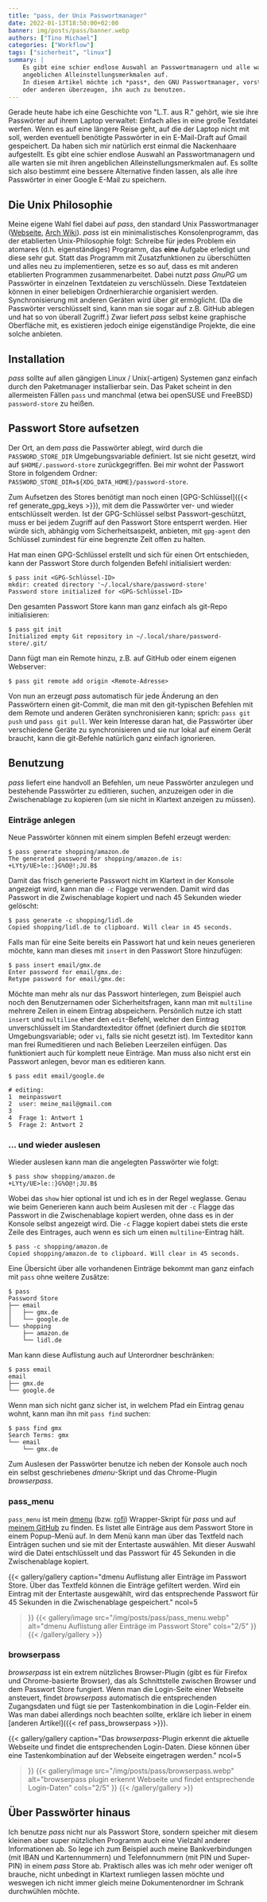 ```yaml
---
title: "pass, der Unix Passwortmanager"
date: 2022-01-13T18:50:00+02:00
banner: img/posts/pass/banner.webp
authors: ["Tino Michael"]
categories: ["Workflow"]
tags: ["sicherheit", "linux"]
summary: |
    Es gibt eine schier endlose Auswahl an Passwortmanagern und alle warten sie mit ihren
    angeblichen Alleinstellungsmerkmalen auf.
    In diesem Artikel möchte ich *pass*, den GNU Passwortmanager, vorstellen und vielleicht den ein
    oder anderen überzeugen, ihn auch zu benutzen.
---
```


Gerade heute habe ich eine Geschichte von "L.T. aus R." gehört, wie sie ihre Passwörter auf ihrem
Laptop verwaltet: Einfach alles in eine große Textdatei werfen.
Wenn es auf eine längere Reise geht, auf die der Laptop nicht mit soll, werden eventuell benötigte
Passwörter in ein E-Mail-Draft auf Gmail gespeichert.
Da haben sich mir natürlich erst einmal die Nackenhaare aufgestellt.
Es gibt eine schier endlose Auswahl an Passwortmanagern und alle warten sie mit ihren angeblichen
Alleinstellungsmerkmalen auf.
Es sollte sich also bestimmt eine bessere Alternative finden lassen, als alle ihre Passwörter in
einer Google E-Mail zu speichern.

## Die Unix Philosophie

Meine eigene Wahl fiel dabei auf *pass*, den standard Unix Passwortmanager
([Webseite](https://www.passwordstore.org/ "pass Homepage"),
[Arch Wiki](https://wiki.archlinux.org/title/pass "Arch Wiki")).
*pass* ist ein minimalistisches Konsolenprogramm, das der etablierten Unix-Philosophie folgt:
Schreibe für jedes Problem ein atomares (d.h. eigenständiges) Programm,
das **eine** Aufgabe erledigt und diese sehr gut.
Statt das Programm mit Zusatzfunktionen zu überschütten und alles neu zu implementieren,
setze es so auf, dass es mit anderen etablierten Programmen zusammenarbeitet.
Dabei nutzt *pass* *GnuPG* um Passwörter in einzelnen Textdateien zu verschlüsseln.
Diese Textdateien können in einer beliebigen Ordnerhierarchie organisiert werden.
Synchronisierung mit anderen Geräten wird über *git* ermöglicht.
(Da die Passwörter verschlüsselt sind, kann man sie sogar auf z.B. GitHub ablegen und hat so von
überall Zugriff.)
Zwar liefert *pass* selbst keine graphische Oberfläche mit, es existieren jedoch einige
eigenständige Projekte, die eine solche anbieten.

## Installation

*pass* sollte auf allen gängigen Linux / Unix(-artigen) Systemen ganz einfach durch den Paketmanager
installierbar sein. Das Paket scheint in den allermeisten Fällen `pass` und manchmal
(etwa bei openSUSE und FreeBSD) `password-store` zu heißen.

## Passwort Store aufsetzen

Der Ort, an dem *pass* die Passwörter ablegt, wird durch die `PASSWORD_STORE_DIR` Umgebungsvariable
definiert. Ist sie nicht gesetzt, wird auf `$HOME/.password-store` zurückgegriffen.
Bei mir wohnt der Passwort Store in folgendem Ordner: `PASSWORD_STORE_DIR=${XDG_DATA_HOME}/password-store`.

Zum Aufsetzen des Stores benötigt man noch einen [GPG-Schlüssel]({{< ref generate_gpg_keys >}}),
mit dem die Passwörter ver- und wieder entschlüsselt werden.
Ist der GPG-Schlüssel selbst Passwort-geschützt, muss er bei jedem Zugriff auf den Passwort Store
entsperrt werden.
Hier würde sich, abhängig vom Sicherheitsaspekt, anbieten, mit `gpg-agent` den Schlüssel zumindest
für eine begrenzte Zeit offen zu halten.

Hat man einen GPG-Schlüssel erstellt und sich für einen Ort entschieden,
kann der Passwort Store durch folgenden Befehl initialisiert werden:

```shell
$ pass init <GPG-Schlüssel-ID>
mkdir: created directory '~/.local/share/password-store'
Password store initialized for <GPG-Schlüssel-ID>
```

Den gesamten Passwort Store kann man ganz einfach als git-Repo initialisieren:

```shell
$ pass git init
Initialized empty Git repository in ~/.local/share/password-store/.git/
```

Dann fügt man ein Remote hinzu, z.B. auf GitHub oder einem eigenen Webserver:

```shell
$ pass git remote add origin <Remote-Adresse>
```

Von nun an erzeugt *pass* automatisch für jede Änderung an den Passwörtern einen git-Commit,
die man mit den git-typischen Befehlen mit dem Remote und anderen Geräten synchronisieren kann;
 sprich: `pass git push` und `pass git pull`.
Wer kein Interesse daran hat, die Passwörter über verschiedene Geräte zu synchronisieren und sie nur
lokal auf einem Gerät braucht, kann die git-Befehle natürlich ganz einfach ignorieren.

## Benutzung

*pass* liefert eine handvoll an Befehlen, um neue Passwörter anzulegen und bestehende Passwörter zu
editieren, suchen, anzuzeigen oder in die Zwischenablage zu kopieren
(um sie nicht in Klartext anzeigen zu müssen).

### Einträge anlegen

Neue Passwörter können mit einem simplen Befehl erzeugt werden:

```shell
$ pass generate shopping/amazon.de
The generated password for shopping/amazon.de is:
+LYty/UE>le::}G%O@!;JU.B$
```

Damit das frisch generierte Passwort nicht im Klartext in der Konsole angezeigt wird, kann man die
`-c` Flagge verwenden. Damit wird das Passwort in die Zwischenablage kopiert und nach 45 Sekunden
wieder gelöscht:

```shell
$ pass generate -c shopping/lidl.de
Copied shopping/lidl.de to clipboard. Will clear in 45 seconds.
```

Falls man für eine Seite bereits ein Passwort hat und kein neues generieren möchte, kann man dieses
mit `insert` in den Passwort Store hinzufügen:

```shell
$ pass insert email/gmx.de
Enter password for email/gmx.de:
Retype password for email/gmx.de:
```

Möchte man mehr als nur das Passwort hinterlegen, zum Beispiel auch noch den Benutzernamen oder
Sicherheitsfragen, kann man mit `multiline` mehrere Zeilen in einem Eintrag abspeichern.
Persönlich nutze ich statt `insert` und `multiline` eher den `edit`-Befehl, welcher den Eintrag
unverschlüsselt im Standardtexteditor öffnet (definiert durch die `$EDITOR` Umgebungsvariable; oder
`vi`, falls sie nicht gesetzt ist).
Im Texteditor kann man frei Rumeditieren und nach Belieben Leerzeilen einfügen.
Das funktioniert auch für komplett neue Einträge.
Man muss also nicht erst ein Passwort anlegen, bevor man es editieren kann.

```shell
$ pass edit email/google.de

# editing:
1  meinpasswort
2  user: meine_mail@gmail.com
3
4  Frage 1: Antwort 1
5  Frage 2: Antwort 2
```

### ... und wieder auslesen

Wieder auslesen kann man die angelegten Passwörter wie folgt:

```shell
$ pass show shopping/amazon.de
+LYty/UE>le::}G%O@!;JU.B$
```

Wobei das `show` hier optional ist und ich es in der Regel weglasse.
Genau wie beim Generieren kann auch beim Auslesen mit der `-c` Flagge das Passwort in die
Zwischenablage kopiert werden, ohne dass es in der Konsole selbst angezeigt wird.
Die `-c` Flagge kopiert dabei stets die erste Zeile des Eintrages, auch wenn es sich um einen
`multiline`-Eintrag hält.

```shell
$ pass -c shopping/amazon.de
Copied shopping/amazon.de to clipboard. Will clear in 45 seconds.
```

Eine Übersicht über alle vorhandenen Einträge bekommt man ganz einfach mit `pass` ohne weitere Zusätze:

```shell
$ pass
Password Store
├── email
│   ├── gmx.de
│   └── google.de
└── shopping
    ├── amazon.de
    └── lidl.de
```

Man kann diese Auflistung auch auf Unterordner beschränken:

```shell
$ pass email
email
├── gmx.de
└── google.de
```

Wenn man sich nicht ganz sicher ist, in welchem Pfad ein Eintrag genau wohnt, kann man ihn mit
`pass find` suchen:

```shell
$ pass find gmx
Search Terms: gmx
└── email
    └── gmx.de
```

Zum Auslesen der Passwörter benutze ich neben der Konsole auch noch ein selbst geschriebenes
*dmenu*-Skript und das Chrome-Plugin *browserpass*.

### pass_menu

`pass_menu` ist mein [dmenu](https://wiki.archlinux.org/title/Dmenu) (bzw. [rofi](https://wiki.archlinux.org/title/Rofi))
Wrapper-Skript für *pass* und auf
[meinem GitHub](https://github.com/tino-michael/dot_configs/blob/main/.local/bin/pass_menu) zu finden.
Es listet alle Einträge aus dem Passwort Store in einem Popup-Menü auf.
In dem Menü kann man über das Textfeld nach Einträgen suchen und sie mit der Entertaste auswählen.
Mit dieser Auswahl wird die Datei entschlüsselt und das Passwort für 45 Sekunden in die Zwischenablage
kopiert.

{{< gallery/gallery
    caption="dmenu Auflistung aller Einträge im Passwort Store. Über das Textfeld können die Einträge gefiltert werden. Wird ein Eintrag mit der Entertaste ausgewählt, wird das entsprechende Passwort für 45 Sekunden in die Zwischenablage gespeichert."
    ncol=5
>}}
{{< gallery/image
    src="/img/posts/pass/pass_menu.webp"
    alt="dmenu Auflistung aller Einträge im Passwort Store"
    cols="2/5"
>}}
{{< /gallery/gallery >}}

### browserpass

*browserpass* ist ein extrem nützliches Browser-Plugin (gibt es für Firefox und Chrome-basierte Browser),
das als Schnittstelle zwischen Browser und dem Passwort Store fungiert.
Wenn man die Login-Seite einer Webseite ansteuert, findet *browserpass* automatisch die entsprechenden
Zugangsdaten und fügt sie per Tastenkombination in die Login-Felder ein.
Was man dabei allerdings noch beachten sollte, erkläre ich lieber in einem
[anderen Artikel]({{< ref pass_browserpass >}}).

{{< gallery/gallery
    caption="Das *browserpass*-Plugin erkennt die aktuelle Webseite und findet die entsprechenden Login-Daten. Diese können über eine Tastenkombination auf der Webseite eingetragen werden."
    ncol=5
>}}
{{< gallery/image
    src="/img/posts/pass/browserpass.webp"
    alt="browserpass plugin erkennt Webseite und findet entsprechende Login-Daten"
    cols="2/5"
>}}
{{< /gallery/gallery >}}

## Über Passwörter hinaus

Ich benutze *pass* nicht nur als Passwort Store, sondern speicher mit diesem kleinen aber super
nützlichen Programm auch eine Vielzahl anderer Informationen ab.
So lege ich zum Beispiel auch meine Bankverbindungen (mit IBAN und Kartennummern) und Telefonnummern
(mit PIN und Super-PIN) in einem *pass* Store ab.
Praktisch alles was ich mehr oder weniger oft brauche, nicht unbedingt in Klartext rumliegen lassen
möchte und weswegen ich nicht immer gleich meine Dokumentenordner im Schrank durchwühlen möchte.
